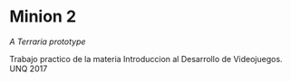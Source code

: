# Minion 2
*A Terraria prototype*

Trabajo practico de la materia Introduccion al Desarrollo de Videojuegos. UNQ 2017
